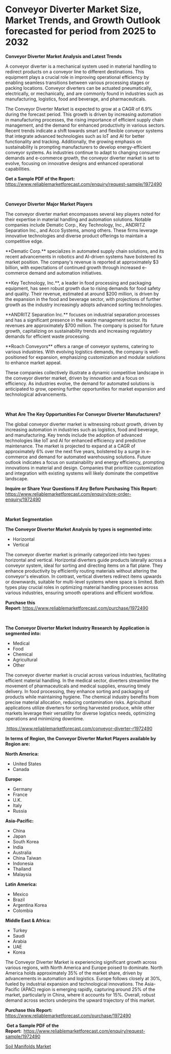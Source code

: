 <p><h1>Conveyor Diverter Market Size, Market Trends, and Growth Outlook forecasted for period from 2025 to 2032</h1></p><p><strong>Conveyor Diverter Market Analysis and Latest Trends</strong></p>
<p><p>A conveyor diverter is a mechanical system used in material handling to redirect products on a conveyor line to different destinations. This equipment plays a crucial role in improving operational efficiency by enabling seamless transitions between various processing stages or packing locations. Conveyor diverters can be actuated pneumatically, electrically, or mechanically, and are commonly found in industries such as manufacturing, logistics, food and beverage, and pharmaceuticals.</p><p>The Conveyor Diverter Market is expected to grow at a CAGR of 6.9% during the forecast period. This growth is driven by increasing automation in manufacturing processes, the rising importance of efficient supply chain management, and the demand for enhanced productivity in various sectors. Recent trends indicate a shift towards smart and flexible conveyor systems that integrate advanced technologies such as IoT and AI for better functionality and tracking. Additionally, the growing emphasis on sustainability is prompting manufacturers to develop energy-efficient conveyor systems. As industries continue to adapt to changing consumer demands and e-commerce growth, the conveyor diverter market is set to evolve, focusing on innovative designs and enhanced operational capabilities.</p></p>
<p><strong>Get a Sample PDF of the Report:&nbsp;</strong> <a href="https://www.reliablemarketforecast.com/enquiry/request-sample/1972490?utm_campaign=2950&utm_medium=2&utm_source=Github&utm_content=ia&utm_term=10042025&utm_id=conveyor-diverter">https://www.reliablemarketforecast.com/enquiry/request-sample/1972490</a></p>
<p>&nbsp;</p>
<p><strong>Conveyor Diverter Major Market Players</strong></p>
<p><p>The conveyor diverter market encompasses several key players noted for their expertise in material handling and automation solutions. Notable companies include Dematic Corp., Key Technology, Inc., ANDRITZ Separation Inc., and Acco Systems, among others. These firms leverage innovative technologies and diverse product offerings to maintain a competitive edge.</p><p>**Dematic Corp.** specializes in automated supply chain solutions, and its recent advancements in robotics and AI-driven systems have bolstered its market position. The company's revenue is reported at approximately $3 billion, with expectations of continued growth through increased e-commerce demand and automation initiatives.</p><p>**Key Technology, Inc.**, a leader in food processing and packaging equipment, has seen robust growth due to rising demands for food safety and quality. Their revenue, estimated at around $200 million, is driven by the expansion in the food and beverage sector, with projections of further growth as the industry increasingly adopts advanced sorting technologies.</p><p>**ANDRITZ Separation Inc.** focuses on industrial separation processes and has a significant presence in the waste management sector. Its revenues are approximately $700 million. The company is poised for future growth, capitalizing on sustainability trends and increasing regulatory demands for efficient waste processing.</p><p>**Roach Conveyors** offers a range of conveyor systems, catering to various industries. With evolving logistics demands, the company is well-positioned for expansion, emphasizing customization and modular solutions to enhance market appeal.</p><p>These companies collectively illustrate a dynamic competitive landscape in the conveyor diverter market, driven by innovation and a focus on efficiency. As industries evolve, the demand for automated solutions is anticipated to grow, opening further opportunities for market expansion and technological advancements.</p></p>
<p>&nbsp;</p>
<p><strong>What Are The Key Opportunities For Conveyor Diverter Manufacturers?</strong></p>
<p><p>The global conveyor diverter market is witnessing robust growth, driven by increasing automation in industries such as logistics, food and beverage, and manufacturing. Key trends include the adoption of advanced technologies like IoT and AI for enhanced efficiency and predictive maintenance. The market is projected to expand at a CAGR of approximately 6% over the next five years, bolstered by a surge in e-commerce and demand for automated warehousing solutions. Future outlook indicates a focus on sustainability and energy efficiency, prompting innovations in material and design. Companies that prioritize customization and integration with existing systems will likely dominate the competitive landscape.</p></p>
<p><strong>Inquire or Share Your Questions If Any Before Purchasing This Report:</strong> <a href="https://www.reliablemarketforecast.com/enquiry/pre-order-enquiry/1972490?utm_campaign=2950&utm_medium=2&utm_source=Github&utm_content=ia&utm_term=10042025&utm_id=conveyor-diverter">https://www.reliablemarketforecast.com/enquiry/pre-order-enquiry/1972490</a></p>
<p>&nbsp;</p>
<p><strong>Market Segmentation</strong></p>
<p><strong>The Conveyor Diverter Market Analysis by types is segmented into:</strong></p>
<p><ul><li>Horizontal</li><li>Vertical</li></ul></p>
<p><p>The conveyor diverter market is primarily categorized into two types: horizontal and vertical. Horizontal diverters guide products laterally across a conveyor system, ideal for sorting and directing items on a flat plane. They enhance productivity by efficiently routing materials without altering the conveyor's elevation. In contrast, vertical diverters redirect items upwards or downwards, suitable for multi-level systems where space is limited. Both types play crucial roles in optimizing material handling processes across various industries, ensuring smooth operations and efficient workflow.</p></p>
<p><strong>Purchase this Report:&nbsp;</strong><a href="https://www.reliablemarketforecast.com/purchase/1972490?utm_campaign=2950&utm_medium=2&utm_source=Github&utm_content=ia&utm_term=10042025&utm_id=conveyor-diverter">https://www.reliablemarketforecast.com/purchase/1972490</a></p>
<p>&nbsp;</p>
<p><strong>The Conveyor Diverter Market Industry Research by Application is segmented into:</strong></p>
<p><ul><li>Medical</li><li>Food</li><li>Chemical</li><li>Agricultural</li><li>Other</li></ul></p>
<p><p>The conveyor diverter market is crucial across various industries, facilitating efficient material handling. In the medical sector, diverters streamline the movement of pharmaceuticals and medical supplies, ensuring timely delivery. In food processing, they enhance sorting and packaging of products while maintaining hygiene. The chemical industry benefits from precise material allocation, reducing contamination risks. Agricultural applications utilize diverters for sorting harvested produce, while other markets leverage their versatility for diverse logistics needs, optimizing operations and minimizing downtime.</p></p>
<p><a href="https://www.reliablemarketforecast.com/conveyor-diverter-r1972490?utm_campaign=2950&utm_medium=2&utm_source=Github&utm_content=ia&utm_term=10042025&utm_id=conveyor-diverter">&nbsp;https://www.reliablemarketforecast.com/conveyor-diverter-r1972490</a></p>
<p><strong>In terms of Region, the Conveyor Diverter Market Players available by Region are:</strong></p>
<p>
    <p> <strong> North America: </strong>
        <ul>
            <li>United States</li>
            <li>Canada</li>
        </ul>
        </p> 
    <p> <strong> Europe: </strong>
        <ul>
            <li>Germany</li>
            <li>France</li>
            <li>U.K.</li>
            <li>Italy</li>
            <li>Russia</li>
        </ul>
        </p> 
    <p> <strong> Asia-Pacific: </strong>
        <ul>
            <li>China</li>
            <li>Japan</li>
            <li>South Korea</li>
            <li>India</li>
            <li>Australia</li>
            <li>China Taiwan</li>
            <li>Indonesia</li>
            <li>Thailand</li>
            <li>Malaysia</li>
        </ul>
        </p> 
    <p> <strong> Latin America: </strong>
        <ul>
            <li>Mexico</li>
            <li>Brazil</li>
            <li>Argentina Korea</li>
            <li>Colombia</li>
        </ul>
        </p> 
    <p> <strong> Middle East & Africa: </strong>
        <ul>
            <li>Turkey</li>
            <li>Saudi</li>
            <li>Arabia</li>
            <li>UAE</li>
            <li>Korea</li>
        </ul>
    </p>
    </p>
<p><p>The Conveyor Diverter Market is experiencing significant growth across various regions, with North America and Europe poised to dominate. North America holds approximately 35% of the market share, driven by advancements in automation and logistics. Europe follows closely at 30%, fueled by industrial expansion and technological innovations. The Asia-Pacific (APAC) region is emerging rapidly, capturing around 25% of the market, particularly in China, where it accounts for 15%. Overall, robust demand across sectors underpins the upward trajectory of this market.</p></p>
<p><strong>Purchase this Report: </strong><a href="https://www.reliablemarketforecast.com/purchase/1972490?utm_campaign=2950&utm_medium=2&utm_source=Github&utm_content=ia&utm_term=10042025&utm_id=conveyor-diverter">https://www.reliablemarketforecast.com/purchase/1972490</a></p>
<p>&nbsp;<strong>Get a Sample PDF of the Report:&nbsp;&nbsp;</strong><a href="https://www.reliablemarketforecast.com/enquiry/request-sample/1972490?utm_campaign=2950&utm_medium=2&utm_source=Github&utm_content=ia&utm_term=10042025&utm_id=conveyor-diverter">https://www.reliablemarketforecast.com/enquiry/request-sample/1972490</a></p>
<p><strong></strong></p>
<p><p><a href="https://github.com/gackesaizaze/Market-Research-Report-List-1/blob/main/soil-manifolds-market.md?utm_campaign=2950&utm_medium=2&utm_source=Github&utm_content=ia&utm_term=10042025&utm_id=conveyor-diverter">Soil Manifolds Market</a></p></p>